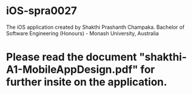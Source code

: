 # iOS-spra0027
The iOS application created by Shakthi Prashanth Champaka.
Bachelor of Software Engineering (Honours) - Monash University, Australia

# Please read the document "shakthi-A1-MobileAppDesign.pdf" for further insite on the application.
